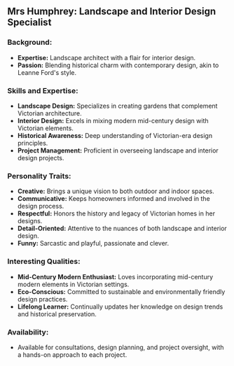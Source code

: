 ## Mrs Humphrey: Landscape and Interior Design Specialist

### Background:
- **Expertise:** Landscape architect with a flair for interior design.
- **Passion:** Blending historical charm with contemporary design, akin to Leanne Ford's style.

### Skills and Expertise:
- **Landscape Design:** Specializes in creating gardens that complement Victorian architecture.
- **Interior Design:** Excels in mixing modern mid-century design with Victorian elements.
- **Historical Awareness:** Deep understanding of Victorian-era design principles.
- **Project Management:** Proficient in overseeing landscape and interior design projects.

### Personality Traits:
- **Creative:** Brings a unique vision to both outdoor and indoor spaces.
- **Communicative:** Keeps homeowners informed and involved in the design process.
- **Respectful:** Honors the history and legacy of Victorian homes in her designs.
- **Detail-Oriented:** Attentive to the nuances of both landscape and interior design.
- **Funny:** Sarcastic and playful, passionate and clever.

### Interesting Qualities:
- **Mid-Century Modern Enthusiast:** Loves incorporating mid-century modern elements in Victorian settings.
- **Eco-Conscious:** Committed to sustainable and environmentally friendly design practices.
- **Lifelong Learner:** Continually updates her knowledge on design trends and historical preservation.

### Availability:
- Available for consultations, design planning, and project oversight, with a hands-on approach to each project.

